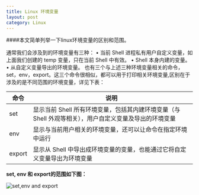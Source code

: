 ```yaml
---
title: Linux 环境变量
layout: post
category: Linux
---
```


####本文简单列举一下linux环境变量的区别和范围。

通常我们会涉及到的环境变量有三种：
	• 当前 Shell 进程私有用户自定义变量，如上面我们创建的 temp 变量，只在当前 Shell 中有效。
	• Shell 本身内建的变量。
	• 从自定义变量导出的环境变量。
也有三个与上述三种环境变量相关的命令，set，env，export。这三个命令很相似，都可以用于打印相关环境变量,区别在于涉及的是不同范围的环境变量，详见下表：

命令|说明
---|---
set|显示当前 Shell 所有环境变量，包括其内建环境变量（与 Shell 外观等相关），用户自定义变量及导出的环境变量
env|显示与当前用户相关的环境变量，还可以让命令在指定环境中运行
export|显示从 Shell 中导出成环境变量的变量，也能通过它将自定义变量导出为环境变量
**set, env 和 export的范围如下图：**  

![set,env and export](http://oon3ys1qt.bkt.clouddn.com/linux-value.png?imageMogr2/auto-orient/thumbnail/!50p/blur/1x0/quality/75|imageslim)
